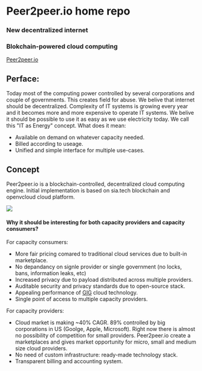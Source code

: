 # Peer2peer.io home repo
### New decentralized internet
### Blokchain-powered cloud computing

[Peer2peer.io](http://peer2peer.io)

## Perface:
Today most of the computing power controlled by several corporations and couple of governments. This creates field for abuse.
We belive that internet should be decentralized. Complexity of IT systems is growing every year and it becomes more and more expensive to operate IT systems. We belive it should be possible to use it as easy as we use electricity today. We call this "IT as Energy" concept. 
What does it mean:
- Available on demand on whatever capacity needed. 
- Billed according to useage.
- Unified and simple interface for multiple use-cases. 

## Concept

Peer2peer.io is a blockchain-controlled, decentralized cloud computing engine. 
Initial implementation is based on sia.tech blockchain and openvcloud cloud platform. 

<img src="https://docs.google.com/drawings/d/1hWBM6_sGXKMrYsNnzyhlS2m7noTUquLfEVBPK2GzHDE/pub?w=960&amp;h=720">

#### Why it should be interesting for both capacity providers and capacity consumers?
For capacity consumers:
- More fair pricing comared to traditional cloud services due to built-in marketplace.
- No depandancy on signle provider or single government (no locks, bans, information leaks, etc)
- Increased privacy due to payload distributed across multiple providers.
- Auditable security and privacy standards due to open-source stack. 
- Appealing performance of [GIG](https://www.greenitglobe.com/) cloud technology.
- Single point of access to multiple capacity providers.

For capacity providers:
- Cloud market is making ~40% CAGR. 89% controlled by big corporations in US (Goolge, Apple, Microsoft). Right now there is almost no possibility of competition for small providers. Peer2peer.io create a marketplaces and gives market opportunity for micro, small and medium size cloud providers. 
- No need of custom infrastructure: ready-made technology stack.
- Transparent billing and accounting system.


